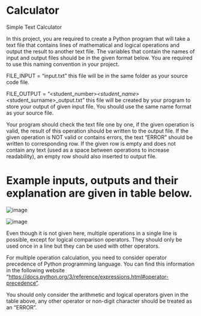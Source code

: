 # Calculator
Simple Text Calculator

In this project, you are required to create a Python program that will take a text file
that contains lines of mathematical and logical operations and output the result to another
text file.
The variables that contain the names of input and output files should be in the given
format below. You are required to use this naming convention in your project.

FILE_INPUT = “input.txt”
this file will be in the same folder as your source code file.

FILE_OUTPUT = “<student_number>_<student_name>_<student_surname>_output.txt”
this file will be created by your program to store your output of given input file. You should use the same name format as your source file.

Your program should check the text file one by one, if the given operation is valid, the
result of this operation should be written to the output file. If the given operation is NOT
valid or contains errors, the text “ERROR” should be written to corresponding row. If the
given row is empty and does not contain any text (used as a space between operations to
increase readability), an empty row should also inserted to output file.
# Example inputs, outputs and their explanation are given in table below.

![image](https://github.com/hlnarya/Calculator/assets/142156676/e1fd3734-f1b3-4f90-a75c-f83d2dffccc5)

![image](https://github.com/hlnarya/Calculator/assets/142156676/f4aaa001-2a28-4c1f-97fe-9c74c8882760)

Even though it is not given here, multiple operations in a single line is possible, except
for logical comparison operators. They should only be used once in a line but they can be
used with other operators.

For multiple operation calculation, you need to consider operator precedence of Python
programming language. You can find this information in the following website
“https://docs.python.org/3/reference/expressions.html#operator-precedence”.

You should only consider the arithmetic and logical operators given in the table above,
any other operator or non-digit character should be treated as an “ERROR”.

